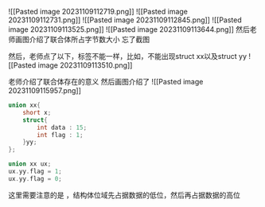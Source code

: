![[Pasted image 20231109112719.png]]
![[Pasted image 20231109112731.png]]
![[Pasted image 20231109112845.png]]
![[Pasted image 20231109113525.png]]
![[Pasted image 20231109113644.png]]
然后老师画图介绍了联合体所占字节数大小
忘了截图

然后，老师点了以下，标签不能一样，比如，不能出现struct xx以及struct yy
![[Pasted image 20231109113510.png]]

老师介绍了联合体存在的意义
然后画图介绍了
![[Pasted image 20231109115957.png]]
```C
union xx{
	short x;
	struct{
		int data : 15;
		int flag : 1;
	}yy;
};

union xx ux;
ux.yy.flag = 1;
ux.yy.flag = 0;
```
这里需要注意的是 ，结构体位域先占据数据的低位，然后再占据数据的高位
